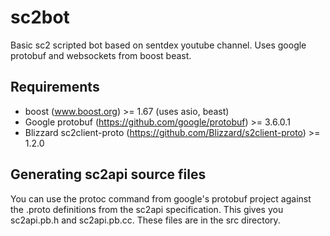 # sc2bot
Basic sc2 scripted bot based on sentdex youtube channel. Uses google protobuf and websockets from boost beast.

Requirements
------------
* boost (www.boost.org) >= 1.67 (uses asio, beast)
* Google protobuf (https://github.com/google/protobuf) >= 3.6.0.1
* Blizzard sc2client-proto (https://github.com/Blizzard/s2client-proto) >= 1.2.0

Generating sc2api source files
------------------------------
You can use the protoc command from google's protobuf project against the .proto definitions from the sc2api specification. This gives you sc2api.pb.h and sc2api.pb.cc.
These files are in the src directory.
